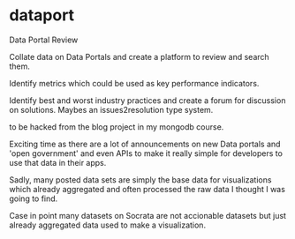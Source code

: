 dataport
========

Data Portal Review

Collate data on Data Portals and create a platform to review and search them.

Identify metrics which could be used as key performance indicators.

Identify best and worst industry practices and create a forum for discussion on solutions.  Maybes an issues2resolution type system.



to be hacked from the blog project in my mongodb course.


Exciting time as there are a lot of announcements on new Data portals and 'open government' and even APIs to make it really simple for developers to use that data in their apps.

Sadly, many posted data sets are simply the base data for visualizations which already aggregated and often processed the raw data I thought I was going to find.  

Case in point many datasets on Socrata are not accionable datasets but just already aggregated data used to make a visualization.
